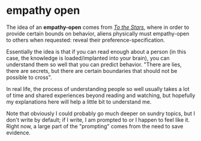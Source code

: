 # empathy open

The idea of an **empathy-open** comes from [_To the Stars_](https://archiveofourown.org/works/777002/chapters/1461984), where in order to provide certain bounds on behavior, aliens physically must empathy-open to others when requested: reveal their preference-specification.

Essentially the idea is that if you can read enough about a person (in this case, the knowledge is loaded/implanted into your brain), you can understand them so well that you can predict behavior. "There are lies, there are secrets, but there are certain boundaries that should not be possible to cross".

In real life, the process of understanding people so well usually takes a lot of time and shared experiences beyond reading and watching, but hopefully my explanations here will help a little bit to understand me.

Note that obviously I could probably go much deeper on sundry topics, but I don't write by default; if I write, I am prompted to or I happen to feel like it. Right now, a large part of the "prompting" comes from the need to save evidence.